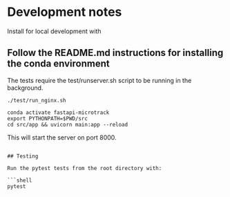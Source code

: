 # Development notes
 
Install for local development with

## Follow the README.md instructions for installing the conda environment

The tests require the test/runserver.sh script to be running in the background.

```shell
./test/run_nginx.sh
```

```shell
conda activate fastapi-microtrack
export PYTHONPATH=$PWD/src
cd src/app && uvicorn main:app --reload
```
 
This will start the server on port 8000. 

```shell  

## Testing

Run the pytest tests from the root directory with:

```shell
pytest
```


